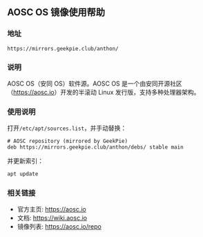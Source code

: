 ## AOSC OS 镜像使用帮助

### 地址

```
https://mirrors.geekpie.club/anthon/
```

### 说明

AOSC OS（安同 OS）软件源。AOSC OS 是一个由安同开源社区（<https://aosc.io>）开发的半滚动 Linux 发行版，支持多种处理器架构。

### 使用说明

打开`/etc/apt/sources.list`，并手动替换：
```
# AOSC repository (mirrored by GeekPie)
deb https://mirrors.geekpie.club/anthon/debs/ stable main
```
并更新索引：

```bash
apt update
```

### 相关链接

- 官方主页: <https://aosc.io>
- 文档: <https://wiki.aosc.io>
- 镜像列表: <https://aosc.io/repo>

